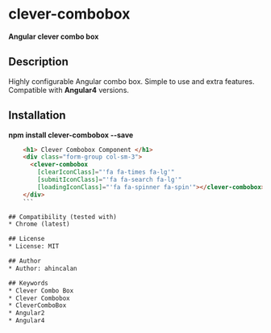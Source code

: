 # clever-combobox

**Angular clever combo box**

## Description
Highly configurable Angular combo box. Simple to use and extra features. Compatible with __Angular4__ versions.

## Installation

__npm install clever-combobox --save__

```html
    <h1> Clever Combobox Component </h1>
    <div class="form-group col-sm-3">
      <clever-combobox
        [clearIconClass]="'fa fa-times fa-lg'"
        [submitIconClass]="'fa fa-search fa-lg'"
        [loadingIconClass]="'fa fa-spinner fa-spin'"></clever-combobox>
    </div>
    ```

## Compatibility (tested with)
* Chrome (latest)

## License
* License: MIT

## Author
* Author: ahincalan

## Keywords
* Clever Combo Box
* Clever Combobox
* CleverComboBox
* Angular2
* Angular4
